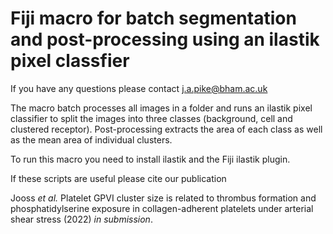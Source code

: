# Fiji macro for batch segmentation and post-processing using an ilastik pixel classfier

If you have any questions please contact j.a.pike@bham.ac.uk

The macro batch processes all images in a folder and runs an ilastik pixel classifier to split the images into three classes (background, cell and clustered receptor). Post-processing extracts the area of each class as well as the mean area of individual clusters.

To run this macro you need to install ilastik and the Fiji ilastik plugin.

If these scripts are useful please cite our publication

Jooss<em> et al.</em> Platelet GPVI cluster size is related to thrombus formation and phosphatidylserine exposure in collagen-adherent platelets under arterial shear stress (2022) <em>in submission</em>.
